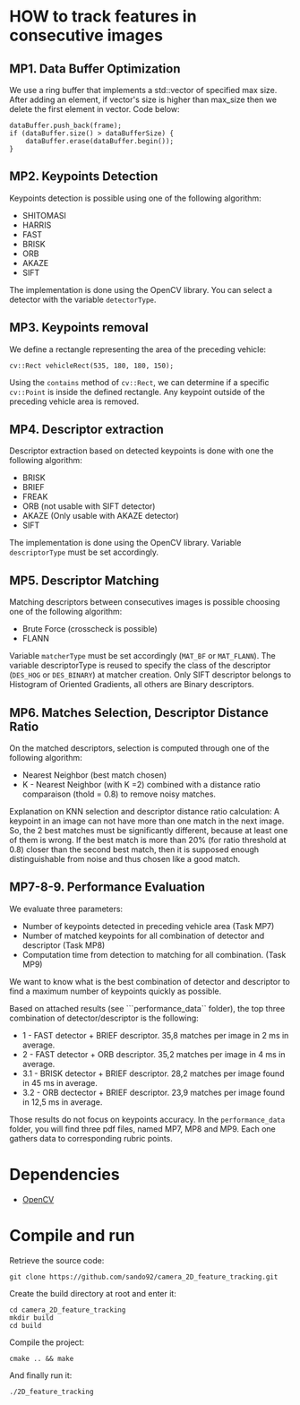 # HOW to track features in consecutive images

## MP1. Data Buffer Optimization

We use a ring buffer that implements a std::vector of specified max size. After adding an element, if vector's size is higher than max_size then we delete the first element in vector.
Code below:
```
dataBuffer.push_back(frame);
if (dataBuffer.size() > dataBufferSize) {
    dataBuffer.erase(dataBuffer.begin());
}
```

## MP2. Keypoints Detection

Keypoints detection is possible using one of the following algorithm:
- SHITOMASI
- HARRIS
- FAST
- BRISK
- ORB
- AKAZE
- SIFT

The implementation is done using the OpenCV library. You can select a detector with the variable ```detectorType```.

## MP3. Keypoints removal

We define a rectangle representing the area of the preceding vehicle:
```
cv::Rect vehicleRect(535, 180, 180, 150);
```
Using the ```contains``` method of ```cv::Rect```, we can determine if a specific ```cv::Point``` is inside the defined rectangle. Any keypoint outside of the preceding vehicle area is removed.


## MP4. Descriptor extraction

Descriptor extraction based on detected keypoints is done with one the following algorithm:
- BRISK
- BRIEF
- FREAK
- ORB (not usable with SIFT detector)
- AKAZE (Only usable with AKAZE detector)
- SIFT

The implementation is done using the OpenCV library. Variable ``` descriptorType ``` must be set accordingly.

## MP5. Descriptor Matching

Matching descriptors between consecutives images is possible choosing one of the following algorithm:
- Brute Force (crosscheck is possible)
- FLANN

Variable ```matcherType``` must be set accordingly (```MAT_BF``` or ```MAT_FLANN```).
The variable descriptorType is reused to specify the class of the descriptor (```DES_HOG``` or ```DES_BINARY```) at matcher creation. Only SIFT descriptor belongs to Histogram of Oriented Gradients, all others are Binary descriptors.

## MP6. Matches Selection, Descriptor Distance Ratio

On the matched descriptors, selection is computed through one of the following algorithm:
- Nearest Neighbor (best match chosen)
- K - Nearest Neighbor (with K =2) combined with a distance ratio comparaison (thold = 0.8) to remove noisy matches. 

Explanation on KNN selection and descriptor distance ratio calculation:
A keypoint in an image can not have more than one match in the next image. So, the 2 best matches must be significantly different, because at least one of them is wrong. If the best match is more than 20% (for ratio threshold at 0.8) closer than the second best match, then it is supposed enough distinguishable from noise and thus chosen like a good match.

## MP7-8-9. Performance Evaluation
We evaluate three parameters:
- Number of keypoints detected in preceding vehicle area (Task MP7)
- Number of matched keypoints for all combination of detector and descriptor (Task MP8)
- Computation time from detection to matching for all combination. (Task MP9)

We want to know what is the best combination of detector and descriptor to find a maximum number of keypoints quickly as possible.

Based on attached results (see ```performance_data`` folder), the top three combination of detector/descriptor is the following:
- 1 -   FAST detector + BRIEF descriptor. 35,8 matches per image in 2 ms in average.
- 2 -   FAST detector + ORB descriptor. 35,2 matches per image in 4 ms in average.
- 3.1 - BRISK detector + BRIEF descriptor. 28,2 matches per image found in 45 ms in average.
- 3.2 - ORB dectector + BRIEF descriptor. 23,9 matches per image found in 12,5 ms in average.

Those results do not focus on keypoints accuracy. 
In the ```performance_data``` folder, you will find three pdf files, named MP7, MP8 and MP9. Each one gathers data to corresponding rubric points.


# Dependencies

- [OpenCV](https://docs.opencv.org/4.x/df/d65/tutorial_table_of_content_introduction.html)

# Compile and run

Retrieve the source code:
```
git clone https://github.com/sando92/camera_2D_feature_tracking.git
```

Create the build directory at root and enter it:
```
cd camera_2D_feature_tracking
mkdir build
cd build
```

Compile the project:
```
cmake .. && make
```

And finally run it:
```
./2D_feature_tracking
```
